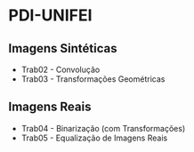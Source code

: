 # PDI-UNIFEI

## Imagens Sintéticas
* Trab02 - Convolução
* Trab03 - Transformações Geométricas

## Imagens Reais
* Trab04 - Binarização (com Transformações)
* Trab05 - Equalização de Imagens Reais